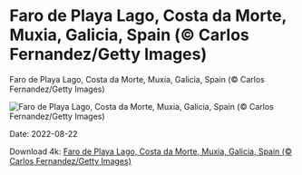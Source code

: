# Faro de Playa Lago, Costa da Morte, Muxia, Galicia, Spain (© Carlos Fernandez/Getty Images)

Faro de Playa Lago, Costa da Morte, Muxia, Galicia, Spain (© Carlos Fernandez/Getty Images)

![Faro de Playa Lago, Costa da Morte, Muxia, Galicia, Spain (© Carlos Fernandez/Getty Images)](https://bing.com/th?id=OHR.CostadaMorte_EN-US3132736041_UHD.jpg&w=1024&h=576)

Date: 2022-08-22

Download 4k: [Faro de Playa Lago, Costa da Morte, Muxia, Galicia, Spain (© Carlos Fernandez/Getty Images)](https://bing.com/th?id=OHR.CostadaMorte_EN-US3132736041_UHD.jpg)

